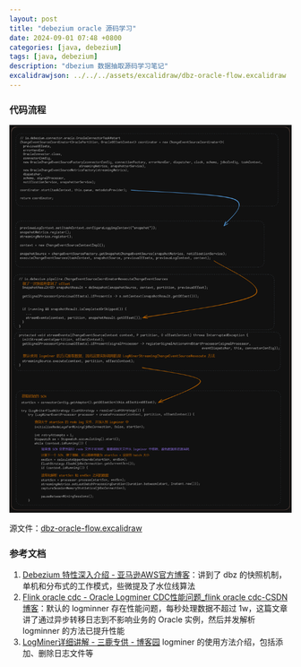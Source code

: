 ```yaml
---
layout: post
title: "debezium oracle 源码学习"
date: 2024-09-01 07:48 +0800
categories: [java, debezium]
tags: [java, debezium]
description: "dbezium 数据抽取源码学习笔记"
excalidrawjson: ../../../assets/excalidraw/dbz-oracle-flow.excalidraw
---
```




### 代码流程

![dbz-oracle-logminer-flow](/assets/images/dbz-oracle-logminer-flow.png)

源文件：[dbz-oracle-flow.excalidraw](/assets/excalidraw/dbz-oracle-flow.excalidraw)



### 参考文档

1. [Debezium 特性深入介绍 - 亚马逊AWS官方博客](https://aws.amazon.com/cn/blogs/china/debezium-deep-dive/)：讲到了 dbz 的快照机制，单机和分布式的工作模式，些微提及了水位线算法
2. [Flink oracle cdc - Oracle Logminer CDC性能问题_flink oracle cdc-CSDN博客](https://blog.csdn.net/qiuqiufangfang1314/article/details/129095438)：默认的 logminner 存在性能问题，每秒处理数据不超过 1w，这篇文章讲了通过异步转移日志到不影响业务的 Oracle 实例，然后并发解析 logminner 的方法已提升性能
3. [LogMiner详细讲解 - 三鹿专供 - 博客园](https://www.cnblogs.com/sanlu/p/6150327.html) logminer 的使用方法介绍，包括添加、删除日志文件等


